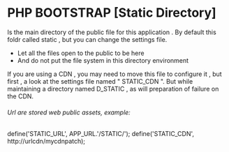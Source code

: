 # PHP BOOTSTRAP [Static Directory]

Is the main directory of the public file for this application . By default this foldr called static , but you can change the settings file.

  - Let all the files open to the public to be here
  - And do not put the file system in this directory environment

If you are using a CDN , you may need to move this file to configure it , but first , a look at the settings file named " STATIC_CDN ". But while maintaining a directory named D_STATIC , as will preparation of failure on the CDN.

###### Url are stored web public assets, example:
  
 define('STATIC_URL', APP_URL.'/STATIC/');
 define('STATIC_CDN', http://urlcdn/mycdnpatch);